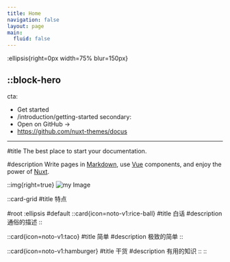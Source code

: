 ```yaml
---
title: Home
navigation: false
layout: page
main:
  fluid: false
---
```


:ellipsis{right=0px width=75% blur=150px}

::block-hero
---
cta:
  - Get started
  - /introduction/getting-started
secondary:
  - Open on GitHub →
  - https://github.com/nuxt-themes/docus
---

#title
The best place to start your documentation.

#description
Write pages in [Markdown](https://content.nuxtjs.org), use [Vue](https://vuejs.org) components, and enjoy the power of [Nuxt](https://nuxt.com).

::img{right=true}
![my Image](/test.png)

::card-grid
#title
特点

#root
:ellipsis
#default
  ::card{icon=noto-v1:rice-ball}
  #title
  白话
  #description
  通俗的描述
  ::

  ::card{icon=noto-v1:taco}
  #title
  简单
  #description
  极致的简单
  ::

  ::card{icon=noto-v1:hamburger}
  #title
  干货
  #description
  有用的知识
  ::
::
